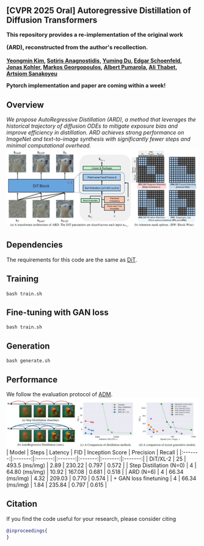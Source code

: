 ## [CVPR 2025 Oral] Autoregressive Distillation of Diffusion Transformers <br><sub><sub> This repository provides a re-implementation of the original work (ARD), reconstructed from the author's recollection. </sub></sub>
**[Yeongmin Kim](https://sites.google.com/view/yeongmin-space), [Sotiris Anagnostidis](https://sanagnos.pages.dev/), [Yuming Du](https://dulucas.github.io/), [Edgar Schoenfeld](https://edgarschnfld.github.io/), [Jonas Kohler](https://scholar.google.de/citations?user=a1rCLUMAAAAJ&hl=de), [Markos Georgopoulos](https://scholar.google.com/citations?user=id7vw0UAAAAJ&hl=en), [Albert Pumarola](https://www.albertpumarola.com/), [Ali Thabet](https://www.alithabet.com/), [Artsiom Sanakoyeu](https://gdude.de/)**  

**Pytorch implementation and paper are coming within a week!**

## Overview
<i>We propose AutoRegressive Distillation (ARD), a method that leverages the historical trajectory of diffusion ODEs to mitigate exposure bias and improve efficiency in distillation. ARD achieves strong performance on ImageNet and text-to-image synthesis with significantly fewer steps and minimal computational overhead.</i>
![Teaser image](./assets/figure1.JPG)

## Dependencies
The requirements for this code are the same as [DiT](https://github.com/facebookresearch/DiT).

## Training
```
bash train.sh
```

## Fine-tuning with GAN loss
```
bash train.sh
```

## Generation
```
bash generate.sh
```

## Performance
We follow the evaluation protocol of [ADM](https://github.com/openai/guided-diffusion/tree/main/evaluations).
![Teaser image](./assets/figure2.JPG)
| Model | Steps | Latency | FID | Inception Score | Precision | Recall | 
|:-------:|:-------:|:-------:|:-------:|:-------:|:-------:|:-------:|
| DiT/XL-2 | 25 | 493.5 (ms/img) | 2.89 | 230.22 | 0.797 | 0.572 |
| Step Distillation (N=0) | 4 | 64.80 (ms/img) | 10.92 | 167.08 | 0.681 | 0.518 |
| ARD (N=6) | 4 | 66.34 (ms/img) | 4.32 | 209.03 | 0.770 | 0.574 |
| + GAN loss finetuning | 4 | 66.34 (ms/img) | 1.84 | 235.84 | 0.797 | 0.615 |

## Citation
If you find the code useful for your research, please consider citing
```bib
@inproceedings{
}
```

